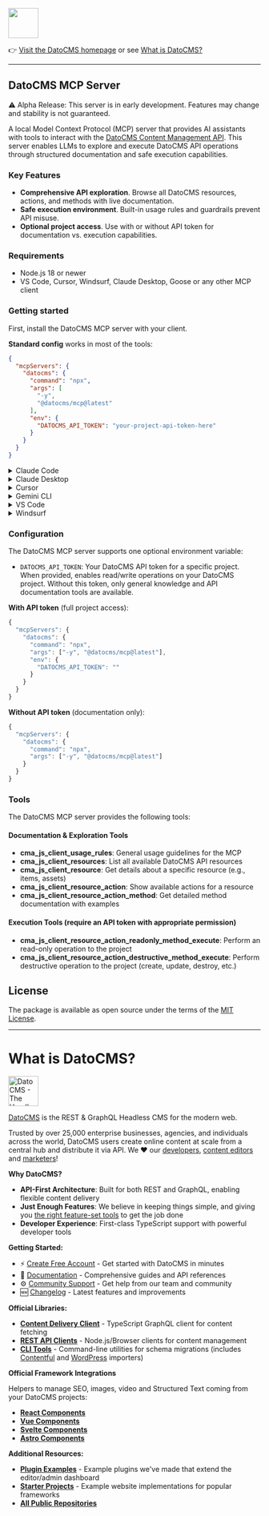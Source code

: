 <!--datocms-autoinclude-header start-->

<a href="https://www.datocms.com/"><img src="https://www.datocms.com/images/full_logo.svg" height="60"></a>

👉 [Visit the DatoCMS homepage](https://www.datocms.com) or see [What is DatoCMS?](#what-is-datocms)

---

<!--datocms-autoinclude-header end-->

## DatoCMS MCP Server

⚠️ Alpha Release: This server is in early development. Features may change and stability is not guaranteed.

A local Model Context Protocol (MCP) server that provides AI assistants with tools to interact with the [DatoCMS Content Management API](https://www.datocms.com/docs/content-management-api). This server enables LLMs to explore and execute DatoCMS API operations through structured documentation and safe execution capabilities.

### Key Features

- **Comprehensive API exploration**. Browse all DatoCMS resources, actions, and methods with live documentation.
- **Safe execution environment**. Built-in usage rules and guardrails prevent API misuse.
- **Optional project access**. Use with or without API token for documentation vs. execution capabilities.

### Requirements
- Node.js 18 or newer
- VS Code, Cursor, Windsurf, Claude Desktop, Goose or any other MCP client

### Getting started

First, install the DatoCMS MCP server with your client.

**Standard config** works in most of the tools:

```json
{
  "mcpServers": {
    "datocms": {
      "command": "npx",
      "args": [
        "-y",
        "@datocms/mcp@latest"
      ],
      "env": {
        "DATOCMS_API_TOKEN": "your-project-api-token-here"
      }
    }
  }
}
```

<details>
<summary>Claude Code</summary>

Use the Claude Code CLI to add the DatoCMS MCP server:

```bash
claude mcp add datocms npx @datocms/mcp@latest -e DATOCMS_API_TOKEN=your-project-api-token-here
```
</details>

<details>
<summary>Claude Desktop</summary>

Follow the MCP install [guide](https://modelcontextprotocol.io/quickstart/user), use the standard config above.

</details>

<details>
<summary>Cursor</summary>

#### Click the button to install:

[![Install MCP Server](https://cursor.com/deeplink/mcp-install-dark.svg)](https://cursor.com/install-mcp?name=DatoCMS&config=eyJjb21tYW5kIjoibnB4IC15IEBkYXRvY21zL21jcEBsYXRlc3QiLCJlbnYiOnsiREFUT0NNU19BUElfVE9LRU4iOiIifSwiYXJncyI6W119)

#### Or install manually:

Go to `Cursor Settings` -> `Tools & Integrations` -> `New MCP Server`, then paste the following:

```json
{
  "mcpServers": {
    "DatoCMS": {
      "command": "npx -y @datocms/mcp@latest",
      "env": {
        "DATOCMS_API_TOKEN": ""
      },
      "args": []
    }
  }
}
```
</details>

<details>
<summary>Gemini CLI</summary>

Follow the MCP install [guide](https://github.com/google-gemini/gemini-cli/blob/main/docs/tools/mcp-server.md#configure-the-mcp-server-in-settingsjson), use the standard config above.

</details>

<details>
<summary>VS Code</summary>

#### Click the button to install:

[<img src="https://img.shields.io/badge/VS_Code-VS_Code?style=flat-square&label=Install%20Server&color=0098FF" alt="Install in VS Code">](https://insiders.vscode.dev/redirect?url=vscode%3Amcp%2Finstall%3F%257B%2522name%2522%253A%2522datocms%2522%252C%2522command%2522%253A%2522npx%2522%252C%2522args%2522%253A%255B%2522%2540datocms%252Fmcp%2540latest%2522%255D%257D)

#### Or install manually:

Follow the MCP install [guide](https://code.visualstudio.com/docs/copilot/chat/mcp-servers#_add-an-mcp-server), use the standard config above. You can also install the DatoCMS MCP server using the VS Code CLI:

```bash
# For VS Code
code --add-mcp '{"name":"datocms","command":"npx","args":["-y", "@datocms/mcp@latest"], "env": {"DATOCMS_API_TOKEN": ""}}'
```

After installation, the DatoCMS MCP server will be available for use with your GitHub Copilot agent in VS Code.
</details>

<details>
<summary>Windsurf</summary>

Follow Windsurf MCP [documentation](https://docs.windsurf.com/windsurf/cascade/mcp). Use the standard config above.

</details>

### Configuration

The DatoCMS MCP server supports one optional environment variable:

- `DATOCMS_API_TOKEN`: Your DatoCMS API token for a specific project. When provided, enables read/write operations on your DatoCMS project. Without this token, only general knowledge and API documentation tools are available.

**With API token** (full project access):
```js
{
  "mcpServers": {
    "datocms": {
      "command": "npx",
      "args": ["-y", "@datocms/mcp@latest"],
      "env": {
        "DATOCMS_API_TOKEN": ""
      }
    }
  }
}
```

**Without API token** (documentation only):
```js
{
  "mcpServers": {
    "datocms": {
      "command": "npx",
      "args": ["-y", "@datocms/mcp@latest"]
    }
  }
}
```

### Tools

The DatoCMS MCP server provides the following tools:

#### Documentation & Exploration Tools

- **cma_js_client_usage_rules**: General usage guidelines for the MCP
- **cma_js_client_resources**: List all available DatoCMS API resources
- **cma_js_client_resource**: Get details about a specific resource (e.g., items, assets)
- **cma_js_client_resource_action**: Show available actions for a resource
- **cma_js_client_resource_action_method**: Get detailed method documentation with examples

#### Execution Tools (require an API token with appropriate permission)

- **cma_js_client_resource_action_readonly_method_execute**: Perform an read-only operation to the project
- **cma_js_client_resource_action_destructive_method_execute**: Perform destructive operation to the project (create, update, destroy, etc.)


## License

The package is available as open source under the terms of the [MIT License](http://opensource.org/licenses/MIT).

<!--datocms-autoinclude-footer start-->

---

# What is DatoCMS?

<a href="https://www.datocms.com/"><img src="https://www.datocms.com/images/full_logo.svg" height="60" alt="DatoCMS - The Headless CMS for the Modern Web"></a>

[DatoCMS](https://www.datocms.com/) is the REST & GraphQL Headless CMS for the modern web.

Trusted by over 25,000 enterprise businesses, agencies, and individuals across the world, DatoCMS users create online content at scale from a central hub and distribute it via API. We ❤️ our [developers](https://www.datocms.com/team/best-cms-for-developers), [content editors](https://www.datocms.com/team/content-creators) and [marketers](https://www.datocms.com/team/cms-digital-marketing)!

**Why DatoCMS?**

- **API-First Architecture**: Built for both REST and GraphQL, enabling flexible content delivery
- **Just Enough Features**: We believe in keeping things simple, and giving you [the right feature-set tools](https://www.datocms.com/features) to get the job done
- **Developer Experience**: First-class TypeScript support with powerful developer tools

**Getting Started:**

- ⚡️ [Create Free Account](https://dashboard.datocms.com/signup) - Get started with DatoCMS in minutes
- 🔖 [Documentation](https://www.datocms.com/docs) - Comprehensive guides and API references
- ⚙️ [Community Support](https://community.datocms.com/) - Get help from our team and community
- 🆕 [Changelog](https://www.datocms.com/product-updates) - Latest features and improvements

**Official Libraries:**

- [**Content Delivery Client**](https://github.com/datocms/cda-client) - TypeScript GraphQL client for content fetching
- [**REST API Clients**](https://github.com/datocms/js-rest-api-clients) - Node.js/Browser clients for content management
- [**CLI Tools**](https://github.com/datocms/cli) - Command-line utilities for schema migrations (includes [Contentful](https://github.com/datocms/cli/tree/main/packages/cli-plugin-contentful) and [WordPress](https://github.com/datocms/cli/tree/main/packages/cli-plugin-wordpress) importers)

**Official Framework Integrations**

Helpers to manage SEO, images, video and Structured Text coming from your DatoCMS projects:

- [**React Components**](https://github.com/datocms/react-datocms)
- [**Vue Components**](https://github.com/datocms/vue-datocms)
- [**Svelte Components**](https://github.com/datocms/datocms-svelte)
- [**Astro Components**](https://github.com/datocms/astro-datocms)

**Additional Resources:**

- [**Plugin Examples**](https://github.com/datocms/plugins) - Example plugins we've made that extend the editor/admin dashboard
- [**Starter Projects**](https://www.datocms.com/marketplace/starters) - Example website implementations for popular frameworks
- [**All Public Repositories**](https://github.com/orgs/datocms/repositories?q=&type=public&language=&sort=stargazers)

<!--datocms-autoinclude-footer end-->
